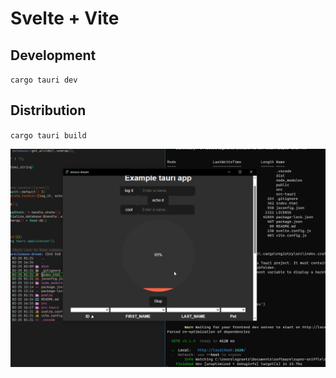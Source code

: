 # Svelte + Vite

## Development
`cargo tauri dev`

## Distribution
`cargo tauri build`


![screenshot](screenshot.png "Test app")

